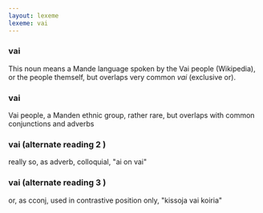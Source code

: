 ```yaml
---
layout: lexeme
lexeme: vai
---
```


###  vai 
This noun means a Mande language spoken by the Vai people (Wikipedia), or the people themself, but overlaps  very common *vai* (exclusive or).


###  vai 
Vai people, a Manden ethnic group, rather rare, but overlaps with common conjunctions and adverbs


###  vai  (alternate reading 2 )

really so, as adverb, colloquial, "ai on vai"


###  vai  (alternate reading 3 )

or, as cconj, used in contrastive position only, "kissoja vai koiria"

